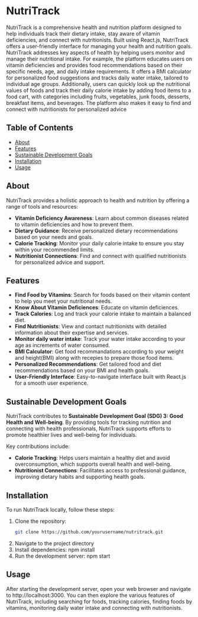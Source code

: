 # NutriTrack

NutriTrack is a comprehensive health and nutrition platform designed to help individuals track their dietary intake, stay aware of vitamin deficiencies, and connect with nutritionists. Built using React.js, NutriTrack offers a user-friendly interface for managing your health and nutrition goals. NutriTrack addresses key aspects of health by helping users monitor and manage their nutritional intake. For example, the platform educates users on vitamin deficiencies and provides food recommendations based on their specific needs, age, and daily intake requirements. It offers a BMI calculator for personalized food suggestions and tracks daily water intake, tailored to individual age groups. Additionally, users can quickly look up the nutritional values of foods and track their daily calorie intake by adding food items to a food cart, with categories including fruits, vegetables, junk foods, desserts, breakfast items, and beverages. The platform also makes it easy to find and connect with nutritionists for personalized advice

## Table of Contents
- [About](#about)
- [Features](#features)
- [Sustainable Development Goals](#sustainable-development-goals)
- [Installation](#installation)
- [Usage](#usage)


## About

NutriTrack provides a holistic approach to health and nutrition by offering a range of tools and resources:
- **Vitamin Deficiency Awareness**: Learn about common diseases related to vitamin deficiencies and how to prevent them.
- **Dietary Guidance**: Receive personalized dietary recommendations based on your needs and goals.
- **Calorie Tracking**: Monitor your daily calorie intake to ensure you stay within your recommended limits.
- **Nutritionist Connections**: Find and connect with qualified nutritionists for personalized advice and support.

## Features

- **Find Food by Vitamins**: Search for foods based on their vitamin content to help you meet your nutritional needs.
- **Know About Vitamin Deficiences**: Educate on vitamin deficiences.
- **Track Calories**: Log and track your calorie intake to maintain a balanced diet.
- **Find Nutritionists**: View and contact nutritionists with detailed information about their expertise and services.
- **Monitor daily water intake**: Track your water intake according to your age as increments of water consumed.
- **BMI Calculator**: Get food recommandations according to your weight and height(BMI) along with recepies to prepare those food items.
- **Personalized Recommendations**: Get tailored food and diet recommendations based on your BMI and health goals.
- **User-Friendly Interface**: Easy-to-navigate interface built with React.js for a smooth user experience.

## Sustainable Development Goals

NutriTrack contributes to **Sustainable Development Goal (SDG) 3: Good Health and Well-being**. By providing tools for tracking nutrition and connecting with health professionals, NutriTrack supports efforts to promote healthier lives and well-being for individuals.

Key contributions include:
- **Calorie Tracking**: Helps users maintain a healthy diet and avoid overconsumption, which supports overall health and well-being.
- **Nutritionist Connections**: Facilitates access to professional guidance, improving dietary habits and supporting health goals.

## Installation

To run NutriTrack locally, follow these steps:

1. Clone the repository:
   ```bash
   git clone https://github.com/yourusername/nutritrack.git
2. Navigate to the project directory
3. Install dependencies: npm install
4. Run the development server: npm start

## Usage
After starting the development server, open your web browser and navigate to http://localhost:3000. You can then explore the various features of NutriTrack, including searching for foods, tracking calories, finding foods by vitamins, monitoring daily water intake and connecting with nutritionists.
